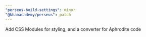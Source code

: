 ```yaml
---
"perseus-build-settings": minor
"@khanacademy/perseus": patch
---
```


Add CSS Modules for styling, and a converter for Aphrodite code
